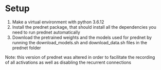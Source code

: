 # Setup
1. Make a virtual environment with python 3.6.12
2. Install the prednet package, that should install all the dependencies you need to run prednet automatically
3. Download the pretrained weights and the models used for prednet by running the download_models.sh and download_data.sh files in the prednet folder

Note: this version of prednet was altered in order to facilitate the recording of all activations as well as disabling the recurrent connections

